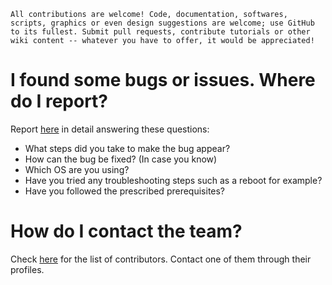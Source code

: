 ```
All contributions are welcome! Code, documentation, softwares, scripts, graphics or even design suggestions are welcome; use GitHub to its fullest. Submit pull requests, contribute tutorials or other wiki content -- whatever you have to offer, it would be appreciated!
```

# I found some bugs or issues. Where do I report?

Report [here](https://github.com/aravindvnair99/Google-Codelabs-Sample-Android-Java-App/issues/new/choose) in detail answering these questions:

* What steps did you take to make the bug appear?
* How can the bug be fixed? (In case you know)
* Which OS are you using?
* Have you tried any troubleshooting steps such as a reboot for example?
* Have you followed the prescribed prerequisites?

# How do I contact the team?

Check [here](https://github.com/aravindvnair99/Google-Codelabs-Sample-Android-Java-App/graphs/contributors) for the list of contributors. Contact one of them through their profiles.
